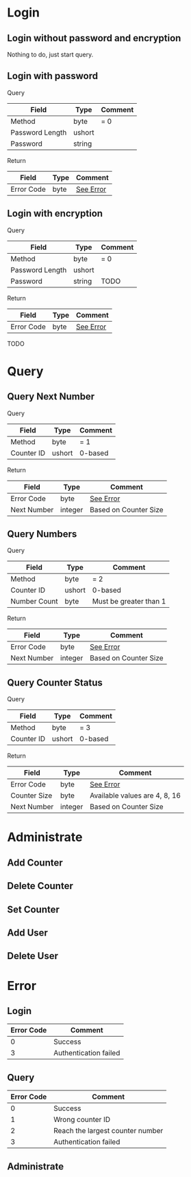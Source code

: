# Login

## Login without password and encryption

Nothing to do, just start query.

## Login with password

Query

Field           | Type   | Comment
---             | ---    | ---
Method          | byte   | = 0
Password Length | ushort |
Password        | string |

Return

Field       | Type    | Comment
---         | ---     | ---
Error Code  | byte    | [See Error](#login-1)

## Login with encryption

Query

Field           | Type   | Comment
---             | ---    | ---
Method          | byte   | = 0
Password Length | ushort |
Password        | string | TODO

Return

Field       | Type    | Comment
---         | ---     | ---
Error Code  | byte    | [See Error](#login-1)
TODO

# Query

## Query Next Number

Query

Field      | Type   | Comment
---        | ---    | ---
Method     | byte   | = 1
Counter ID | ushort | 0-based

Return

Field       | Type    | Comment
---         | ---     | ---
Error Code  | byte    | [See Error](#query-1)
Next Number | integer | Based on Counter Size

## Query Numbers

Query

Field        | Type   | Comment
---          | ---    | ---
Method       | byte   | = 2
Counter ID   | ushort | 0-based
Number Count | byte   | Must be greater than 1

Return

Field       | Type    | Comment
---         | ---     | ---
Error Code  | byte    | [See Error](#query-1)
Next Number | integer | Based on Counter Size

## Query Counter Status

Query

Field        | Type   | Comment
---          | ---    | ---
Method       | byte   | = 3
Counter ID   | ushort | 0-based

Return

Field        | Type    | Comment
---          | ---     | ---
Error Code   | byte    | [See Error](#query-1)
Counter Size | byte    | Available values are 4, 8, 16
Next Number  | integer | Based on Counter Size

# Administrate

## Add Counter

## Delete Counter

## Set Counter

## Add User

## Delete User

# Error

## Login

Error Code | Comment
---        | ---
0          | Success
3          | Authentication failed

## Query

Error Code | Comment
---        | ---
0          | Success
1          | Wrong counter ID
2          | Reach the largest counter number
3          | Authentication failed

## Administrate